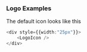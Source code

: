 ### Logo Examples
The default icon looks like this

``` ts
<div style={{width:"25px"}}>
    <LogoIcon />
</div>
```
